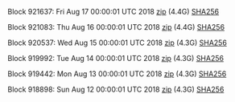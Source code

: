 Block 921637: Fri Aug 17 00:00:01 UTC 2018 [zip](https://dash-bootstrap.ams3.digitaloceanspaces.com/mainnet/2018-08-17/bootstrap.dat.zip) (4.4G) [SHA256](https://dash-bootstrap.ams3.digitaloceanspaces.com/mainnet/2018-08-17/sha256.txt)

Block 921083: Thu Aug 16 00:00:01 UTC 2018 [zip](https://dash-bootstrap.ams3.digitaloceanspaces.com/mainnet/2018-08-16/bootstrap.dat.zip) (4.4G) [SHA256](https://dash-bootstrap.ams3.digitaloceanspaces.com/mainnet/2018-08-16/sha256.txt)

Block 920537: Wed Aug 15 00:00:01 UTC 2018 [zip](https://dash-bootstrap.ams3.digitaloceanspaces.com/mainnet/2018-08-15/bootstrap.dat.zip) (4.3G) [SHA256](https://dash-bootstrap.ams3.digitaloceanspaces.com/mainnet/2018-08-15/sha256.txt)

Block 919992: Tue Aug 14 00:00:01 UTC 2018 [zip](https://dash-bootstrap.ams3.digitaloceanspaces.com/mainnet/2018-08-14/bootstrap.dat.zip) (4.3G) [SHA256](https://dash-bootstrap.ams3.digitaloceanspaces.com/mainnet/2018-08-14/sha256.txt)

Block 919442: Mon Aug 13 00:00:01 UTC 2018 [zip](https://dash-bootstrap.ams3.digitaloceanspaces.com/mainnet/2018-08-13/bootstrap.dat.zip) (4.3G) [SHA256](https://dash-bootstrap.ams3.digitaloceanspaces.com/mainnet/2018-08-13/sha256.txt)

Block 918898: Sun Aug 12 00:00:01 UTC 2018 [zip](https://dash-bootstrap.ams3.digitaloceanspaces.com/mainnet/2018-08-12/bootstrap.dat.zip) (4.3G) [SHA256](https://dash-bootstrap.ams3.digitaloceanspaces.com/mainnet/2018-08-12/sha256.txt)
